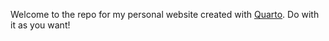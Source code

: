 Welcome to the repo for my personal website created with <a href="https://quarto.org/" target="_blank">Quarto</a>. Do with it as you want!
